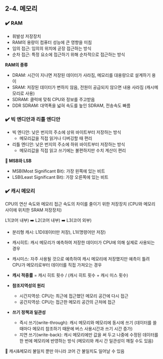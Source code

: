 ## 2-4. 메모리

### ✔️ RAM

- 휘발성 저장장치
- RAM의 용량이 컴퓨터 성능에 큰 영향을 미침
- 임의 접근: 임의의 위치에 곧장 접근하는 방식
- 순차 접근: 특정 요소에 접근하기 위해 순차적으로 접근하는 방식

**RAM의 종류**

- DRAM: 시간이 지나면 저장된 데이터가 사라짐, 메모리를 대용량으로 설계하기 용이
- SRAM: 저장된 데이터가 변하지 않음, 전원이 공급되지 않으면 내용 사라짐 (캐시메모리로 사용)
- SDRAM: 클럭에 맞춰 CPU와 정보를 주고받음
- DDR SDRAM: 대역폭을 넓혀 속도를 높인 SDRAM, 전송속도 빠름

### ✔️ 빅 엔디안과 리틀 엔디안

- 빅 엔디안: 낮은 번지의 주소에 상위 바이트부터 저장하는 방식
  - 메모리값을 직접 읽거나 디버깅할 때 편리
- 리틀 엔디안: 낮은 번지의 주소에 하위 바이트부터 저장하는 방식
  - 메모리값을 직접 읽고 쓰기에는 불편하지만 수치 계산이 편리

**📍 MSB와 LSB**

- MSB(Most Significant Bit): 가장 왼쪽에 있는 비트
- LSB(Least Significant Bit): 가장 오른쪽에 있는 비트

### ✔️ 캐시 메모리

CPU의 연산 속도와 메모리 접근 속도의 차이를 줄이기 위한 저장장치
(CPU와 메모리 사이에 위치한 SRAM 저장장치)

L1(코어 내부) ➡️ L2(코어 내부) ➡️ L3(코어 외부)

- 분리형 캐시: L1D(데이터만 저장), L1I(명령어만 저장)

- 캐시히트: 캐시 메모리가 예측하여 저장한 데이터가 CPU에 의해 실제로 사용되는 경우
- 캐시미스: 자주 사용될 것으로 예측하여 캐시 메모리에 저장했지만 예측이 틀려 CPU가 메모리로부터 데이터를 직접 가져오는 경우

- **캐시 적중률** = 캐시 히트 횟수 / (캐시 히트 횟수 + 캐시 미스 횟수)

- **참조지역성의 원리**

  - 시간지역성: CPU는 최근에 접근했던 메모리 공간에 다시 접근
  - 공간지역성: CPU는 접근한 메모리 공간의 근처에 접근

- **쓰기 정책과 일관성**
  - 즉시 쓰기(write-through): 캐시 메모리와 메모리에 동시에 쓰기 (데이터를 쓸 때마다 메모리 참조하기 때문에 버스 사용시간과 쓰기 시간 증가)
  - 지연 쓰기(write-back): 캐시 메모리에만 값을 써 두고 나중에 수정된 데이터를 한 번에 메모리에 반영하는 방식 (메모리와 캐시 간 일관성이 깨질 수도 있음)

📍 캐시&메모리 불일치 뿐만 아니라 코어 간 불일치도 일어날 수 있음
